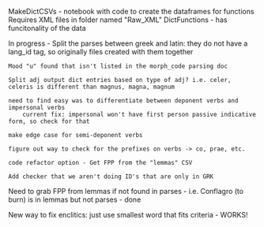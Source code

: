 MakeDictCSVs - notebook with code to create the dataframes for functions
    Requires XML files in folder named "Raw_XML"
DictFunctions - has funcitonality of the data

In progress -
    Split the parses between greek and latin: they do not have a lang_id tag, so originally files created with them together

    Mood "u" found that isn't listed in the morph_code parsing doc

    Split adj output dict entries based on type of adj? i.e. celer, celeris is different than magnus, magna, magnum

    need to find easy was to differentiate between deponent verbs and impersonal verbs
        current fix: impersonal won't have first person passive indicative form, so check for that

    make edge case for semi-deponent verbs 
    
    figure out way to check for the prefixes on verbs -> co, prae, etc.

    code refactor option - Get FPP from the "lemmas" CSV

    Add checker that we aren't doing ID's that are only in GRK 
Need to grab FPP from lemmas if not found in parses - i.e. Conflagro (to burn) is in lemmas but not parses - done

New way to fix enclitics: just use smallest word that fits criteria - WORKS!
